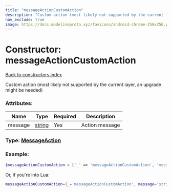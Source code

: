 ```yaml
---
title: "messageActionCustomAction"
description: "Custom action (most likely not supported by the current layer, an upgrade might be needed)"
nav_exclude: true
image: https://docs.madelineproto.xyz/favicons/android-chrome-256x256.png
---
```

# Constructor: messageActionCustomAction  
[Back to constructors index](index.md)



Custom action (most likely not supported by the current layer, an upgrade might be needed)

### Attributes:

| Name     |    Type       | Required | Description |
|----------|---------------|----------|-------------|
|message|[string](../types/string.md) | Yes|Action message|



### Type: [MessageAction](../types/MessageAction.md)


### Example:

```php
$messageActionCustomAction = ['_' => 'messageActionCustomAction', 'message' => 'string'];
```  


Or, if you're into Lua:

```lua
messageActionCustomAction={_='messageActionCustomAction', message='string'}

```


